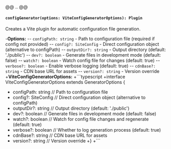 @@ .. @@
 #### `configGenerator(options: ViteConfigGeneratorOptions): Plugin`
 Creates a Vite plugin for automatic configuration file generation.
 
-**Options:**
-- `configPath: string` - Path to configuration file (required if config not provided)
-- `config?: SiteConfig` - Direct configuration object (alternative to configPath)
-- `outputDir?: string` - Output directory (default: './public')
-- `dev?: boolean` - Generate files in development mode (default: false)
-- `watch?: boolean` - Watch config file for changes (default: true)
-- `verbose?: boolean` - Enable verbose logging (default: true)
-- `cdnBase?: string` - CDN base URL for assets
-- `version?: string` - Version override
+**ViteConfigGeneratorOptions:**
+```typescript
+interface ViteConfigGeneratorOptions extends GeneratorOptions {
+  configPath: string          // Path to configuration file
+  config?: SiteConfig         // Direct configuration object (alternative to configPath)
+  outputDir?: string          // Output directory (default: './public')
+  dev?: boolean              // Generate files in development mode (default: false)
+  watch?: boolean            // Watch for config file changes and regenerate (default: true)
+  verbose?: boolean          // Whether to log generation process (default: true)
+  cdnBase?: string           // CDN base URL for assets
+  version?: string           // Version override
+}
+```